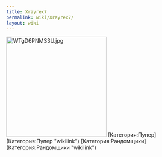 ```yaml
---
title: Xrayrex7
permalink: wiki/Xrayrex7/
layout: wiki
---
```


<img src="WTgD6PNMS3U.jpg" title="fig:WTgD6PNMS3U.jpg" width="266" height="266" alt="WTgD6PNMS3U.jpg" />
[Категория:Пупер](Категория:Пупер "wikilink")
[Категория:Рандомщики](Категория:Рандомщики "wikilink")
